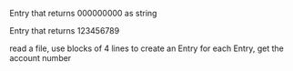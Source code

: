 
Entry that returns 000000000 as string

Entry that returns 123456789

read a file, use blocks of 4 lines to create an Entry
for each Entry, get the account number